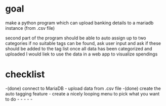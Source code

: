 <h1>goal</h1>

make a python program which can upload banking details to a mariadb instance (from .csv file)


second part of the program should be able to auto assign up to two categories
if no suitable tags can be found, ask user input and ask if these should be added to the tag list
once all data has been categorized and uploaded I would liek to use the data in a web app to visualize spendings



<h1>checklist</h1>
-(done) connect to MariaDB
- upload data from .csv file
-(done) create the auto tagging feature
- create a nicely looping menu to pick what you want to do
-
-
-
-
-
